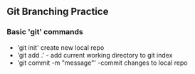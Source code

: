 ## Git Branching Practice

### Basic 'git' commands

* 'git init' create new local repo
* 'git add .' - add current working directory to git index
* 'git commit -m "message"' -commit changes to local repo
